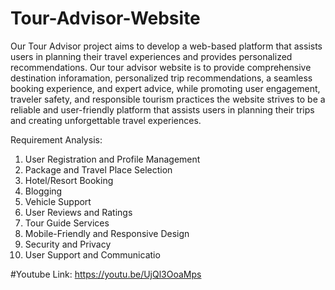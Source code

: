 # Tour-Advisor-Website

Our Tour Advisor project aims to develop a web-based platform that assists users in
planning their travel experiences and provides personalized recommendations.
Our tour advisor website is to provide comprehensive destination inforamation, personalized trip recommendations, a seamless booking experience, and expert
advice, while promoting user engagement, traveler safety, and responsible tourism practices the website strives to be a reliable and user-friendly platform that assists users in
planning their trips and creating unforgettable travel experiences.

Requirement Analysis:
1. User Registration and Profile Management
2. Package and Travel Place Selection
3. Hotel/Resort Booking
4. Blogging
5. Vehicle Support
6. User Reviews and Ratings
7. Tour Guide Services
8. Mobile-Friendly and Responsive Design
9. Security and Privacy
10. User Support and Communicatio

#Youtube Link: https://youtu.be/UjQl3OoaMps

